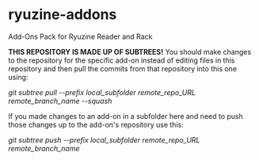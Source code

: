 # ryuzine-addons
Add-Ons Pack for Ryuzine Reader and Rack

**THIS REPOSITORY IS MADE UP OF SUBTREES!** You should make changes to the repository for the specific add-on instead of editing files in this repository and then pull the commits from that repository into this one using:

*git subtree pull --prefix local_subfolder remote_repo_URL remote_branch_name --squash*

If you made changes to an add-on in a subfolder here and need to push those changes up to the add-on's repository use this:

*git subtree push --prefix local_subfolder remote_repo_URL remote_branch_name*

